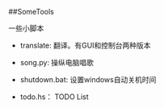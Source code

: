 ##SomeTools


一些小脚本


+ translate: 翻译。有GUI和控制台两种版本

+ song.py: 操纵电脑唱歌

+ shutdown.bat: 设置windows自动关机时间

+ todo.hs： TODO List 

